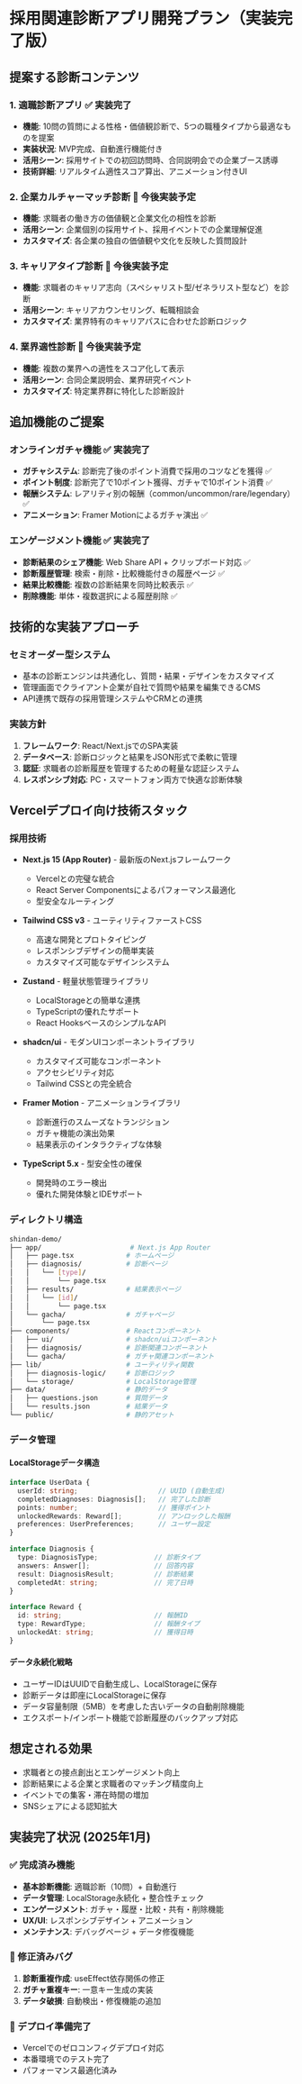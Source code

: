 # 採用関連診断アプリ開発プラン（実装完了版）

## 提案する診断コンテンツ

### 1. 適職診断アプリ ✅ **実装完了**

- **機能**: 10問の質問による性格・価値観診断で、5つの職種タイプから最適なものを提案
- **実装状況**: MVP完成、自動進行機能付き
- **活用シーン**: 採用サイトでの初回訪問時、合同説明会での企業ブース誘導
- **技術詳細**: リアルタイム適性スコア算出、アニメーション付きUI

### 2. 企業カルチャーマッチ診断 🔄 **今後実装予定**

- **機能**: 求職者の働き方の価値観と企業文化の相性を診断
- **活用シーン**: 企業個別の採用サイト、採用イベントでの企業理解促進
- **カスタマイズ**: 各企業の独自の価値観や文化を反映した質問設計

### 3. キャリアタイプ診断 🔄 **今後実装予定**

- **機能**: 求職者のキャリア志向（スペシャリスト型/ゼネラリスト型など）を診断
- **活用シーン**: キャリアカウンセリング、転職相談会
- **カスタマイズ**: 業界特有のキャリアパスに合わせた診断ロジック

### 4. 業界適性診断 🔄 **今後実装予定**

- **機能**: 複数の業界への適性をスコア化して表示
- **活用シーン**: 合同企業説明会、業界研究イベント
- **カスタマイズ**: 特定業界群に特化した診断設計

## 追加機能のご提案

### オンラインガチャ機能 ✅ **実装完了**

- **ガチャシステム**: 診断完了後のポイント消費で採用のコツなどを獲得 ✅
- **ポイント制度**: 診断完了で10ポイント獲得、ガチャで10ポイント消費 ✅
- **報酬システム**: レアリティ別の報酬（common/uncommon/rare/legendary）✅
- **アニメーション**: Framer Motionによるガチャ演出 ✅

### エンゲージメント機能 ✅ **実装完了**

- **診断結果のシェア機能**: Web Share API + クリップボード対応 ✅
- **診断履歴管理**: 検索・削除・比較機能付きの履歴ページ ✅
- **結果比較機能**: 複数の診断結果を同時比較表示 ✅
- **削除機能**: 単体・複数選択による履歴削除 ✅

## 技術的な実装アプローチ

### セミオーダー型システム

- 基本の診断エンジンは共通化し、質問・結果・デザインをカスタマイズ
- 管理画面でクライアント企業が自社で質問や結果を編集できるCMS
- API連携で既存の採用管理システムやCRMとの連携

### 実装方針

1. **フレームワーク**: React/Next.jsでのSPA実装
2. **データベース**: 診断ロジックと結果をJSON形式で柔軟に管理
3. **認証**: 求職者の診断履歴を管理するための軽量な認証システム
4. **レスポンシブ対応**: PC・スマートフォン両方で快適な診断体験

## Vercelデプロイ向け技術スタック

### 採用技術

- **Next.js 15 (App Router)** - 最新版のNext.jsフレームワーク
  - Vercelとの完璧な統合
  - React Server Componentsによるパフォーマンス最適化
  - 型安全なルーティング

- **Tailwind CSS v3** - ユーティリティファーストCSS
  - 高速な開発とプロトタイピング
  - レスポンシブデザインの簡単実装
  - カスタマイズ可能なデザインシステム

- **Zustand** - 軽量状態管理ライブラリ
  - LocalStorageとの簡単な連携
  - TypeScriptの優れたサポート
  - React HooksベースのシンプルなAPI

- **shadcn/ui** - モダンUIコンポーネントライブラリ
  - カスタマイズ可能なコンポーネント
  - アクセシビリティ対応
  - Tailwind CSSとの完全統合

- **Framer Motion** - アニメーションライブラリ
  - 診断進行のスムーズなトランジション
  - ガチャ機能の演出効果
  - 結果表示のインタラクティブな体験

- **TypeScript 5.x** - 型安全性の確保
  - 開発時のエラー検出
  - 優れた開発体験とIDEサポート

### ディレクトリ構造

```bash
shindan-demo/
├── app/                      # Next.js App Router
│   ├── page.tsx             # ホームページ
│   ├── diagnosis/           # 診断ページ
│   │   └── [type]/
│   │       └── page.tsx
│   ├── results/             # 結果表示ページ
│   │   └── [id]/
│   │       └── page.tsx
│   └── gacha/               # ガチャページ
│       └── page.tsx
├── components/              # Reactコンポーネント
│   ├── ui/                  # shadcn/uiコンポーネント
│   ├── diagnosis/           # 診断関連コンポーネント
│   └── gacha/               # ガチャ関連コンポーネント
├── lib/                     # ユーティリティ関数
│   ├── diagnosis-logic/     # 診断ロジック
│   └── storage/             # LocalStorage管理
├── data/                    # 静的データ
│   ├── questions.json       # 質問データ
│   └── results.json         # 結果データ
└── public/                  # 静的アセット
```

### データ管理

#### LocalStorageデータ構造

```typescript
interface UserData {
  userId: string;                    // UUID (自動生成)
  completedDiagnoses: Diagnosis[];   // 完了した診断
  points: number;                    // 獲得ポイント
  unlockedRewards: Reward[];         // アンロックした報酬
  preferences: UserPreferences;      // ユーザー設定
}

interface Diagnosis {
  type: DiagnosisType;              // 診断タイプ
  answers: Answer[];                // 回答内容
  result: DiagnosisResult;          // 診断結果
  completedAt: string;              // 完了日時
}

interface Reward {
  id: string;                       // 報酬ID
  type: RewardType;                 // 報酬タイプ
  unlockedAt: string;               // 獲得日時
}
```

#### データ永続化戦略

- ユーザーIDはUUIDで自動生成し、LocalStorageに保存
- 診断データは即座にLocalStorageに保存
- データ容量制限（5MB）を考慮した古いデータの自動削除機能
- エクスポート/インポート機能で診断履歴のバックアップ対応

## 想定される効果

- 求職者との接点創出とエンゲージメント向上
- 診断結果による企業と求職者のマッチング精度向上
- イベントでの集客・滞在時間の増加
- SNSシェアによる認知拡大

## 実装完了状況 (2025年1月)

### ✅ 完成済み機能
- **基本診断機能**: 適職診断（10問）+ 自動進行
- **データ管理**: LocalStorage永続化 + 整合性チェック
- **エンゲージメント**: ガチャ・履歴・比較・共有・削除機能
- **UX/UI**: レスポンシブデザイン + アニメーション
- **メンテナンス**: デバッグページ + データ修復機能

### 🐛 修正済みバグ
1. **診断重複作成**: useEffect依存関係の修正
2. **ガチャ重複キー**: 一意キー生成の実装
3. **データ破損**: 自動検出・修復機能の追加

### 🚀 デプロイ準備完了
- Vercelでのゼロコンフィグデプロイ対応
- 本番環境でのテスト完了
- パフォーマンス最適化済み
